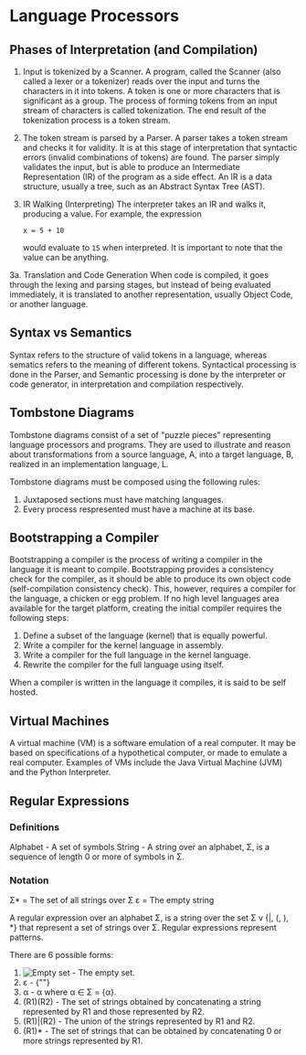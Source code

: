 Language Processors
===================

Phases of Interpretation (and Compilation)
------------------------------------------
1. Input is tokenized by a Scanner.
    A program, called the Scanner (also called a lexer or a tokenizer)
    reads over the input and turns the
    characters in it into tokens.
    A token is one or more characters that is significant as a group.
    The process of forming tokens from an input stream of characters is
    called tokenization.
    The end result of the tokenization process is a token stream.

2. The token stream is parsed by a Parser.
    A parser takes a token stream and checks it for validity.
    It is at this stage of interpretation that syntactic errors
    (invalid combinations of tokens) are found.
    The parser simply validates the input, but is able to produce an
    Intermediate Representation (IR) of the program as a side effect.
    An IR is a data structure, usually a tree, such as an Abstract
    Syntax Tree (AST).

3. IR Walking (Interpreting)
    The interpreter takes an IR and walks it, producing a value.
    For example, the expression

      `x = 5 + 10`

    would evaluate to `15` when interpreted.
    It is important to note that the value can be anything.

3a. Translation and Code Generation
    When code is compiled, it goes through the lexing and parsing
    stages, but instead of being evaluated immediately, it is
    translated to another representation, usually Object Code,
    or another language.


Syntax vs Semantics
-------------------
Syntax refers to the structure of valid tokens in a language,
whereas sematics refers to the meaning of different tokens.
Syntactical processing is done in the Parser, and Semantic processing
is done by the interpreter or code generator, in interpretation and
compilation respectively.

Tombstone Diagrams
------------------
Tombstone diagrams consist of a set of "puzzle pieces" representing language
processors and programs.
They are used to illustrate and reason about transformations from a source
language, A, into a target language, B, realized in an implementation
language, L.

Tombstone diagrams must be composed using the following rules:

1. Juxtaposed sections must have matching languages.
1. Every process respresented must have a machine at its base.

Bootstrapping a Compiler
------------------------
Bootstrapping a compiler is the process of writing a compiler in the language
it is meant to compile.
Bootstrapping provides a consistency check for the compiler, as it should be
able to produce its own object code (self-compilation consistency check).
This, however, requires a compiler for the language, a chicken or egg problem.
If no high level languages area available for the target platform, creating
the initial compiler requires the following steps:

1. Define a subset of the language (kernel) that is equally powerful.
1. Write a compiler for the kernel language in assembly.
1. Write a compiler for the full language in the kernel language.
1. Rewrite the compiler for the full language using itself.

When a compiler is written in the language it compiles, it is said to be
self hosted.

Virtual Machines
----------------
A virtual machine (VM) is a software emulation of a real computer.
It may be based on specifications of a hypothetical computer, or made to
emulate a real computer.
Examples of VMs include the Java Virtual Machine (JVM) and the Python
Interpreter.

Regular Expressions
-------------------
### Definitions
Alphabet - A set of symbols
String - A string over an alphabet, Σ, is a sequence of length 0 or more of
symbols in Σ.

### Notation
Σ* = The set of all strings over Σ
ε = The empty string

A regular expression over an alphabet Σ, is a string over the set
Σ v {|, (, ), *} that represent a set of strings over Σ.
Regular expressions represent patterns.

There are 6 possible forms:

1. ![Empty set](http://upload.wikimedia.org/math/7/a/f/7affadd6f994df906e695d1f19a3ff73.png) - The empty set.
1. ε - {""}
1. α - α where α ∈ Σ = {α}.
1. (R1)(R2) - The set of strings obtained by concatenating a string
              represented by R1 and those represented by R2.
1. (R1)|(R2) - The union of the strings represented by R1 and R2.
1. (R1)* - The set of strings that can be obtained by concatenating 0 or more
           strings represented by R1.


